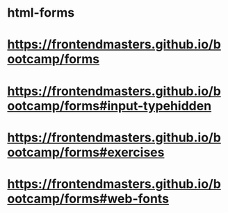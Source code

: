 # html-forms
# https://frontendmasters.github.io/bootcamp/forms
#   
# https://frontendmasters.github.io/bootcamp/forms#input-typehidden
# https://frontendmasters.github.io/bootcamp/forms#exercises
# https://frontendmasters.github.io/bootcamp/forms#web-fonts